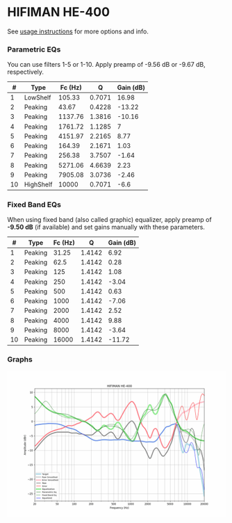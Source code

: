 # HIFIMAN HE-400
See [usage instructions](https://github.com/jaakkopasanen/AutoEq#usage) for more options and info.

### Parametric EQs
You can use filters 1-5 or 1-10. Apply preamp of -9.56 dB or -9.67 dB, respectively.

|   # | Type      |   Fc (Hz) |      Q |   Gain (dB) |
|-----|-----------|-----------|--------|-------------|
|   1 | LowShelf  |    105.33 | 0.7071 |       16.98 |
|   2 | Peaking   |     43.67 | 0.4228 |      -13.22 |
|   3 | Peaking   |   1137.76 | 1.3816 |      -10.16 |
|   4 | Peaking   |   1761.72 | 1.1285 |        7    |
|   5 | Peaking   |   4151.97 | 2.2165 |        8.77 |
|   6 | Peaking   |    164.39 | 2.1671 |        1.03 |
|   7 | Peaking   |    256.38 | 3.7507 |       -1.64 |
|   8 | Peaking   |   5271.06 | 4.6639 |        2.23 |
|   9 | Peaking   |   7905.08 | 3.0736 |       -2.46 |
|  10 | HighShelf |  10000    | 0.7071 |       -6.6  |

### Fixed Band EQs
When using fixed band (also called graphic) equalizer, apply preamp of **-9.50 dB** (if available) and set gains manually with these parameters.

|   # | Type    |   Fc (Hz) |      Q |   Gain (dB) |
|-----|---------|-----------|--------|-------------|
|   1 | Peaking |     31.25 | 1.4142 |        6.92 |
|   2 | Peaking |     62.5  | 1.4142 |        0.28 |
|   3 | Peaking |    125    | 1.4142 |        1.08 |
|   4 | Peaking |    250    | 1.4142 |       -3.04 |
|   5 | Peaking |    500    | 1.4142 |        0.63 |
|   6 | Peaking |   1000    | 1.4142 |       -7.06 |
|   7 | Peaking |   2000    | 1.4142 |        2.52 |
|   8 | Peaking |   4000    | 1.4142 |        9.88 |
|   9 | Peaking |   8000    | 1.4142 |       -3.64 |
|  10 | Peaking |  16000    | 1.4142 |      -11.72 |

### Graphs
![](./HIFIMAN%20HE-400.png)
